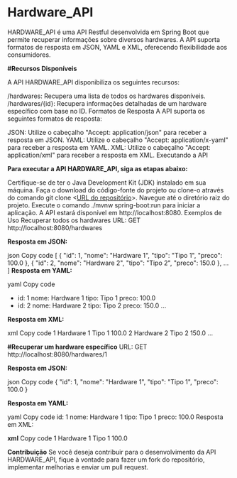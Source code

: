 # Hardware_API
HARDWARE_API é uma API Restful desenvolvida em Spring Boot que permite recuperar informações sobre diversos hardwares. A API suporta formatos de resposta em JSON, YAML e XML, oferecendo flexibilidade aos consumidores.

**#Recursos Disponíveis**

A API HARDWARE_API disponibiliza os seguintes recursos:

/hardwares: Recupera uma lista de todos os hardwares disponíveis.
/hardwares/{id}: Recupera informações detalhadas de um hardware específico com base no ID.
Formatos de Resposta
A API suporta os seguintes formatos de resposta:

JSON: Utilize o cabeçalho "Accept: application/json" para receber a resposta em JSON.
YAML: Utilize o cabeçalho "Accept: application/x-yaml" para receber a resposta em YAML.
XML: Utilize o cabeçalho "Accept: application/xml" para receber a resposta em XML.
Executando a API

**Para executar a API HARDWARE_API, siga as etapas abaixo:**

Certifique-se de ter o Java Development Kit (JDK) instalado em sua máquina.
Faça o download do código-fonte do projeto ou clone-o através do comando git clone <[URL do repositório](https://github.com/Hugo-Nobr/Hardware_API)>.
Navegue até o diretório raiz do projeto.
Execute o comando ./mvnw spring-boot:run para iniciar a aplicação.
A API estará disponível em http://localhost:8080.
Exemplos de Uso
Recuperar todos os hardwares
URL: GET http://localhost:8080/hardwares

**Resposta em JSON:**

json
Copy code
[
  {
    "id": 1,
    "nome": "Hardware 1",
    "tipo": "Tipo 1",
    "preco": 100.0
  },
  {
    "id": 2,
    "nome": "Hardware 2",
    "tipo": "Tipo 2",
    "preco": 150.0
  },
  ...
]
**Resposta em YAML:**

yaml
Copy code
- id: 1
  nome: Hardware 1
  tipo: Tipo 1
  preco: 100.0
- id: 2
  nome: Hardware 2
  tipo: Tipo 2
  preco: 150.0
...

**Resposta em XML:**

xml
Copy code
<hardwares>
  <hardware>
    <id>1</id>
    <nome>Hardware 1</nome>
    <tipo>Tipo 1</tipo>
    <preco>100.0</preco>
  </hardware>
  <hardware>
    <id>2</id>
    <nome>Hardware 2</nome>
    <tipo>Tipo 2</tipo>
    <preco>150.0</preco>
  </hardware>
  ...
</hardwares>

**#Recuperar um hardware específico**
URL: GET http://localhost:8080/hardwares/1

**Resposta em JSON:**

json
Copy code
{
  "id": 1,
  "nome": "Hardware 1",
  "tipo": "Tipo 1",
  "preco": 100.0
}

**Resposta em YAML:**

yaml
Copy code
id: 1
nome: Hardware 1
tipo: Tipo 1
preco: 100.0
Resposta em XML:

**xml**
Copy code
<hardware>
  <id>1</id>
  <nome>Hardware 1</nome>
  <tipo>Tipo 1</tipo>
  <preco>100.0</preco>
</hardware>

**Contribuição**
Se você deseja contribuir para o desenvolvimento da API HARDWARE_API, fique à vontade para fazer um fork do repositório, implementar melhorias e enviar um pull request.
